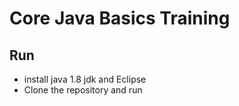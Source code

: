 # Core Java Basics Training

## Run

- install java 1.8 jdk and Eclipse
- Clone the repository and run

